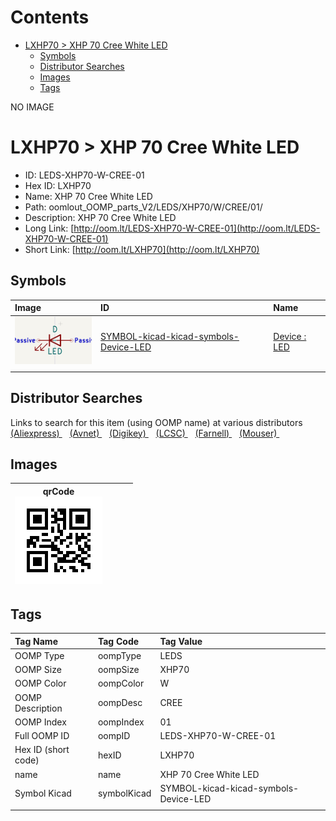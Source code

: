



Contents
========

* [LXHP70 > XHP 70 Cree White LED](#lxhp70--xhp-70-cree-white-led)
	* [Symbols](#symbols)
	* [Distributor Searches](#distributor-searches)
	* [Images](#images)
	* [Tags](#tags)
  
NO IMAGE  
# LXHP70 > XHP 70 Cree White LED

- ID: LEDS-XHP70-W-CREE-01
- Hex ID: LXHP70
- Name: XHP 70 Cree White LED
- Path: oomlout_OOMP_parts_V2/LEDS/XHP70/W/CREE/01/
- Description: XHP 70 Cree White LED
- Long Link: [http://oom.lt/LEDS-XHP70-W-CREE-01](http://oom.lt/LEDS-XHP70-W-CREE-01)
- Short Link: [http://oom.lt/LXHP70](http://oom.lt/LXHP70)

## Symbols
  

|Image|ID|Name|
| :--- | :--- | :--- |
|[![](https://raw.githubusercontent.com/oomlout/oomlout_OOMP_eda_V2/main/SYMBOL/kicad/kicad-symbols/Device/LED/image_140.png)](https://github.com/oomlout/oomlout_OOMP_eda_V2/tree/main/SYMBOL/kicad/kicad-symbols/Device/LED/)|[SYMBOL-kicad-kicad-symbols-Device-LED](https://github.com/oomlout/oomlout_OOMP_eda_V2/tree/main/SYMBOL/kicad/kicad-symbols/Device/LED/)|[Device : LED](https://github.com/oomlout/oomlout_OOMP_eda_V2/tree/main/SYMBOL/kicad/kicad-symbols/Device/LED/)|
||||

## Distributor Searches
  
Links to search for this item (using OOMP name) at various distributors  
[(Aliexpress) ](https://www.aliexpress.com/wholesale?SearchText=1117XHP+70+Cree+White+LED)&nbsp;&nbsp;&nbsp;[(Avnet) ](https://www.avnet.com/shop/us/search/XHP+70+Cree+White+LED)&nbsp;&nbsp;&nbsp;[(Digikey) ](https://www.digikey.co.uk/en/products/result?s=XHP+70+Cree+White+LED)&nbsp;&nbsp;&nbsp;[(LCSC) ](https://www.lcsc.com/search?q=XHP+70+Cree+White+LED)&nbsp;&nbsp;&nbsp;[(Farnell) ](https://uk.farnell.com/search?st=XHP+70+Cree+White+LED)&nbsp;&nbsp;&nbsp;[(Mouser) ](https://www.mouser.com/c/?q=XHP+70+Cree+White+LED)&nbsp;&nbsp;&nbsp;
## Images
  

|qrCode<br>[![](https://raw.githubusercontent.com/oomlout/oomlout_OOMP_parts_V2/main/LEDS/XHP70/W/CREE/01/qrCode_140.png)](https://github.com/oomlout/oomlout_OOMP_parts_V2/tree/main/LEDS/XHP70/W/CREE/01/qrCode.png)||||
| :---: | :---: | :---: | :---: |

## Tags
  

|Tag Name|Tag Code|Tag Value|
| :--- | :--- | :--- |
|OOMP Type|oompType|LEDS|
|OOMP Size|oompSize|XHP70|
|OOMP Color|oompColor|W|
|OOMP Description|oompDesc|CREE|
|OOMP Index|oompIndex|01|
|Full OOMP ID|oompID|LEDS-XHP70-W-CREE-01|
|Hex ID (short code)|hexID|LXHP70|
|name|name|XHP 70 Cree White LED|
|Symbol Kicad|symbolKicad|SYMBOL-kicad-kicad-symbols-Device-LED|
||||
